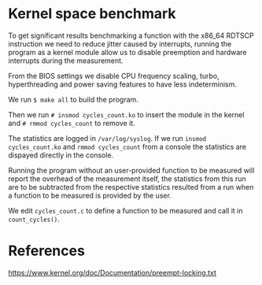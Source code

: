 # Kernel space benchmark

To get significant results benchmarking a function with the x86_64 RDTSCP instruction we need to reduce jitter caused by interrupts,
running the program as a kernel module allow us to disable preemption and hardware interrupts during the measurement.

From the BIOS settings we disable CPU frequency scaling, turbo, hyperthreading and power saving features to have less indeterminism.

We run ```$ make all``` to build the program.

Then we run ```# insmod cycles_count.ko``` to insert the module in the kernel and ```# rmmod cycles_count``` to remove it.

The statistics are logged in ```/var/log/syslog```.
If we run ```insmod cycles_count.ko``` and ```rmmod cycles_count``` from a console the statistics are dispayed directly in the console.

Running the program without an user-provided function to be measured will report the overhead of the measurement itself, the statistics from this run are to be
subtracted from the respective statistics resulted from a run when a function to be measured is provided by the user.

We edit ```cycles_count.c``` to define a function to be measured and call it in ```count_cycles()```.

# References

https://www.kernel.org/doc/Documentation/preempt-locking.txt
